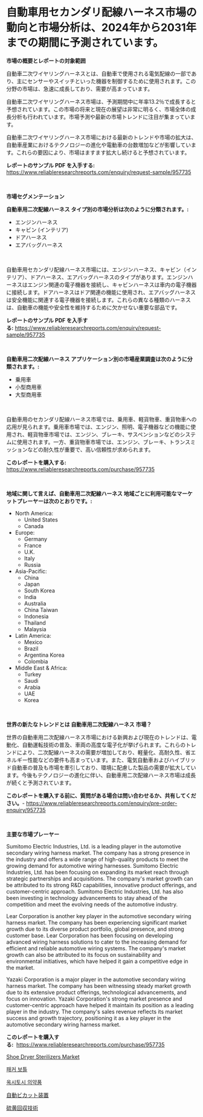 <p><h1>自動車用セカンダリ配線ハーネス市場の動向と市場分析は、2024年から2031年までの期間に予測されています。</h1></p><p><strong>市場の概要とレポートの対象範囲</strong></p>
<p><p>自動車二次ワイヤリングハーネスとは、自動車で使用される電気配線の一部であり、主にセンサーやスイッチといった機器を制御するために使用されます。この分野の市場は、急速に成長しており、需要が高まっています。</p><p>自動車二次ワイヤリングハーネス市場は、予測期間中に年率13.2％で成長すると予想されています。この市場の将来と現在の展望は非常に明るく、市場全体の成長分析も行われています。市場予測や最新の市場トレンドに注目が集まっています。</p><p>自動車二次ワイヤリングハーネス市場における最新のトレンドや市場の拡大は、自動車産業におけるテクノロジーの進化や電動車の台数増加などが影響しています。これらの要因により、市場はますます拡大し続けると予想されています。</p></p>
<p><strong>レポートのサンプル PDF を入手する:</strong> <a href="https://www.reliableresearchreports.com/enquiry/request-sample/957735">https://www.reliableresearchreports.com/enquiry/request-sample/957735</a></p>
<p>&nbsp;</p>
<p><strong>市場セグメンテーション</strong></p>
<p><strong>自動車用二次配線ハーネス タイプ別の市場分析は次のように分類されます。:</strong></p>
<p><ul><li>エンジンハーネス</li><li>キャビン (インテリア)</li><li>ドアハーネス</li><li>エアバッグハーネス</li></ul></p>
<p>&nbsp;</p>
<p><p>自動車用セカンダリ配線ハーネス市場には、エンジンハーネス、キャビン（インテリア）、ドアハーネス、エアバッグハーネスのタイプがあります。エンジンハーネスはエンジン関連の電子機器を接続し、キャビンハーネスは車内の電子機器に接続します。ドアハーネスはドア関連の機能に使用され、エアバッグハーネスは安全機能に関連する電子機器を接続します。これらの異なる種類のハーネスは、自動車の機能や安全性を維持するために欠かせない重要な部品です。</p></p>
<p><strong>レポートのサンプル PDF を入手する:</strong>&nbsp;<a href="https://www.reliableresearchreports.com/enquiry/request-sample/957735">https://www.reliableresearchreports.com/enquiry/request-sample/957735</a></p>
<p>&nbsp;</p>
<p><strong> 自動車用二次配線ハーネス アプリケーション別の市場産業調査は次のように分類されます。:</strong></p>
<p><ul><li>乗用車</li><li>小型商用車</li><li>大型商用車</li></ul></p>
<p>&nbsp;</p>
<p><p>自動車用のセカンダリ配線ハーネス市場では、乗用車、軽貨物車、重貨物車への応用が見られます。乗用車市場では、エンジン、照明、電子機器などの機能に使用され、軽貨物車市場では、エンジン、ブレーキ、サスペンションなどのシステムに使用されます。一方、重貨物車市場では、エンジン、ブレーキ、トランスミッションなどの耐久性が重要で、高い信頼性が求められます。</p></p>
<p><strong>このレポートを購入する:</strong>&nbsp; <a href="https://www.reliableresearchreports.com/purchase/957735">https://www.reliableresearchreports.com/purchase/957735</a></p>
<p>&nbsp;</p>
<p><strong>地域に関して言えば、自動車用二次配線ハーネス 地域ごとに利用可能なマーケットプレーヤーは次のとおりです。:</strong></p>
<p><ul>
    <li>
        North America:
        <ul>
            <li>United States</li>
            <li>Canada</li>
        </ul>
    </li>
    <li>
        Europe:
        <ul>
            <li>Germany</li>
            <li>France</li>
            <li>U.K.</li>
            <li>Italy</li>
            <li>Russia</li>
        </ul>
    </li>
    <li>
        Asia-Pacific:
        <ul>
            <li>China</li>
            <li>Japan</li>
            <li>South Korea</li>
            <li>India</li>
            <li>Australia</li>
            <li>China Taiwan</li>
            <li>Indonesia</li>
            <li>Thailand</li>
            <li>Malaysia</li>
        </ul>
    </li>
    <li>
        Latin America:
        <ul>
            <li>Mexico</li>
            <li>Brazil</li>
            <li>Argentina Korea</li>
            <li>Colombia</li>
        </ul>
    </li>
    <li>
        Middle East & Africa:
        <ul>
            <li>Turkey</li>
            <li>Saudi</li>
            <li>Arabia</li>
            <li>UAE</li>
            <li>Korea</li>
        </ul>
    </li>
    </ul></p>
<p>&nbsp;</p>
<p><strong>世界の新たなトレンドとは 自動車用二次配線ハーネス 市場？</strong></p>
<p><p>世界の自動車用二次配線ハーネス市場における新興および現在のトレンドは、電動化、自動運転技術の普及、車両の高度な電子化が挙げられます。これらのトレンドにより、二次配線ハーネスの需要が増加しており、軽量化、高耐久性、省エネルギー性能などの要件も高まっています。また、電気自動車およびハイブリッド自動車の普及も市場を牽引しており、環境に配慮した製品の需要が拡大しています。今後もテクノロジーの進化に伴い、自動車用二次配線ハーネス市場は成長が続くと予測されています。</p></p>
<p><strong>このレポートを購入する前に、質問がある場合は問い合わせるか、共有してください。</strong>- <a href="https://www.reliableresearchreports.com/enquiry/pre-order-enquiry/957735">https://www.reliableresearchreports.com/enquiry/pre-order-enquiry/957735</a></p>
<p>&nbsp;</p>
<p><strong>主要な市場プレーヤー</strong></p>
<p><p>Sumitomo Electric Industries, Ltd. is a leading player in the automotive secondary wiring harness market. The company has a strong presence in the industry and offers a wide range of high-quality products to meet the growing demand for automotive wiring harnesses. Sumitomo Electric Industries, Ltd. has been focusing on expanding its market reach through strategic partnerships and acquisitions. The company's market growth can be attributed to its strong R&D capabilities, innovative product offerings, and customer-centric approach. Sumitomo Electric Industries, Ltd. has also been investing in technology advancements to stay ahead of the competition and meet the evolving needs of the automotive industry.</p><p>Lear Corporation is another key player in the automotive secondary wiring harness market. The company has been experiencing significant market growth due to its diverse product portfolio, global presence, and strong customer base. Lear Corporation has been focusing on developing advanced wiring harness solutions to cater to the increasing demand for efficient and reliable automotive wiring systems. The company's market growth can also be attributed to its focus on sustainability and environmental initiatives, which have helped it gain a competitive edge in the market.</p><p>Yazaki Corporation is a major player in the automotive secondary wiring harness market. The company has been witnessing steady market growth due to its extensive product offerings, technological advancements, and focus on innovation. Yazaki Corporation's strong market presence and customer-centric approach have helped it maintain its position as a leading player in the industry. The company's sales revenue reflects its market success and growth trajectory, positioning it as a key player in the automotive secondary wiring harness market.</p></p>
<p><strong>このレポートを購入する:</strong>&nbsp;&nbsp;<a href="https://www.reliableresearchreports.com/purchase/957735">https://www.reliableresearchreports.com/purchase/957735</a></p>
<p><p><a href="https://spotless-saver-8fd.notion.site/Shoe-Dryer-Sterilizers-Market-Size-Growth-and-Forecast-from-2024-2031-e349cc30cb1f46218ab962f3f5fa9986">Shoe Dryer Sterilizers Market</a></p><p><a href="https://medium.com/@rashellcooperkf5apeha9cpb/%ED%8C%A8%EC%BB%A4-%EB%B3%91-%EC%8B%9C%EC%9E%A5-%EC%8B%9C%EC%9E%A5-cagr-%EC%8B%9C%EC%9E%A5-%EB%8F%99%ED%96%A5-%EB%B0%8F-%EC%84%B1%EC%9E%A5-%EC%A0%84%EB%9E%B5%EC%97%90-%EB%8C%80%ED%95%9C-%ED%86%B5%EC%B0%B0%EB%A0%A5-58c575dc8646">패커 보틀</a></p><p><a href="https://medium.com/@rashellcooperkf5apeha9cpb/%EC%82%B0%EC%82%B0%EC%97%85%ED%99%94-%EC%8B%9C%EC%9E%A5-%EC%A0%90%EC%9C%A0%EC%9C%A8-%EB%B3%80%ED%99%94-%EB%B0%8F-%EC%8B%9C%EC%9E%A5-%EC%84%B1%EC%9E%A5-%EC%B6%94%EC%84%B8-2024-2031-d59ce4c8c1bb">옥시토시 의약품</a></p><p><a href="https://medium.com/@dwighthuels1/%E8%87%AA%E5%8B%95%E3%83%93%E3%82%AB%E3%83%83%E3%83%88%E8%A3%85%E7%BD%AE%E5%B8%82%E5%A0%B4%E3%83%AC%E3%83%9D%E3%83%BC%E3%83%88%E3%81%AF-%E3%81%93%E3%81%AE%E5%B8%82%E5%A0%B4%E3%81%AE%E6%9C%80%E6%96%B0%E3%81%AE%E3%83%88%E3%83%AC%E3%83%B3%E3%83%89%E3%81%A8%E6%88%90%E9%95%B7%E6%A9%9F%E4%BC%9A%E3%82%92%E6%98%8E%E3%82%89%E3%81%8B%E3%81%AB%E3%81%97%E3%81%A6%E3%81%84%E3%81%BE%E3%81%99-84a164cfecaf">自動ビカット装置</a></p><p><a href="https://medium.com/@dwighthuels1/%E7%A1%AB%E9%BB%84%E5%9B%9E%E5%8F%8E%E6%8A%80%E8%A1%93%E3%81%AE%E3%82%B7%E3%82%A7%E3%82%A2%E3%81%AE%E9%80%B2%E5%8C%96%E3%81%A8%E5%B8%82%E5%A0%B4%E6%88%90%E9%95%B7%E3%81%AE%E3%83%88%E3%83%AC%E3%83%B3%E3%83%892024%E5%B9%B4%E3%81%8B%E3%82%892031%E5%B9%B4-bfd08cdb3e04">硫黄回収技術</a></p></p>